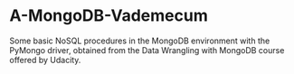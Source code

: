 # A-MongoDB-Vademecum
Some basic NoSQL procedures in the MongoDB environment with the PyMongo driver, obtained from the Data Wrangling with MongoDB course offered by Udacity.
